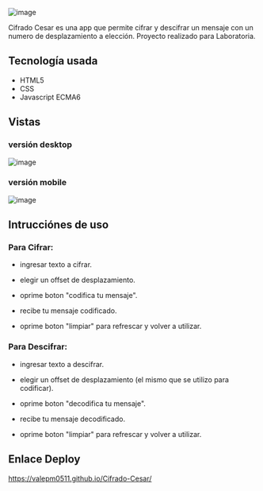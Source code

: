 ![image](https://user-images.githubusercontent.com/38740899/47084111-fd794080-d1e8-11e8-9d83-4ebde470cf6e.png)

Cifrado Cesar es una app que permite cifrar y descifrar un mensaje con un numero de desplazamiento a elección.
Proyecto realizado para Laboratoria.

## Tecnología usada

* HTML5
* CSS
* Javascript ECMA6

## Vistas

### versión desktop

![image](https://user-images.githubusercontent.com/38740899/47042484-bf850980-d161-11e8-96ea-3f61383fa37a.png)

### versión mobile

![image](https://user-images.githubusercontent.com/38740899/47042550-ee02e480-d161-11e8-85e3-5bc1dfa60883.png)


## Intrucciónes de uso

### Para Cifrar:

* ingresar texto a cifrar.

* elegir un offset de desplazamiento.

* oprime boton "codifica tu mensaje".

* recibe tu mensaje codificado.

* oprime boton "limpiar" para refrescar y volver a utilizar.


### Para Descifrar:

* ingresar texto a descifrar.

* elegir un offset de desplazamiento (el mismo que se utilizo para codificar).

* oprime boton "decodifica tu mensaje".

* recibe tu mensaje decodificado.

* oprime boton "limpiar" para refrescar y volver a utilizar.

## Enlace Deploy

https://valepm0511.github.io/Cifrado-Cesar/





